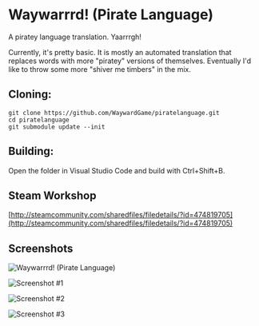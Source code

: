 # Waywarrrd! (Pirate Language)
A piratey language translation. Yaarrrgh! 

Currently, it's pretty basic. It is mostly an automated translation that replaces words with more "piratey" versions of themselves. Eventually I'd like to throw some more "shiver me timbers" in the mix.

## Cloning:
```
git clone https://github.com/WaywardGame/piratelanguage.git
cd piratelanguage
git submodule update --init
```

## Building:
Open the folder in Visual Studio Code and build with Ctrl+Shift+B.

## Steam Workshop
[http://steamcommunity.com/sharedfiles/filedetails/?id=474819705](http://steamcommunity.com/sharedfiles/filedetails/?id=474819705)

## Screenshots
![Waywarrrd! (Pirate Language)](http://images.akamai.steamusercontent.com/ugc/499142450983691635/3D1591612CB512A8DA74DCB518E3A26BC86643DD/ "Waywarrrd! (Pirate Language)")

![Screenshot #1](http://images.akamai.steamusercontent.com/ugc/499142450981214176/E909D6C47481EAFFFA4CBD957093861526812BEB/ "Screenshot #1")

![Screenshot #2](http://images.akamai.steamusercontent.com/ugc/499142450981180009/5A433F5E3465F5C1B9F37846A1C4EB9B1508D156/ "Screenshot #2")

![Screenshot #3](http://images.akamai.steamusercontent.com/ugc/499142450981180400/CAE6F145D32E71F5CBA5F4627DE35776ABD0A9F1/ "Screenshot #3")

